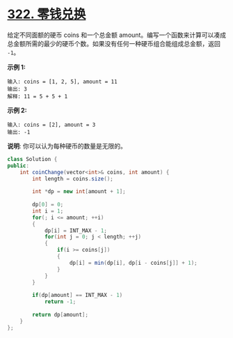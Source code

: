 # [322. 零钱兑换](https://leetcode-cn.com/problems/coin-change/)

给定不同面额的硬币 coins 和一个总金额 amount。编写一个函数来计算可以凑成总金额所需的最少的硬币个数。如果没有任何一种硬币组合能组成总金额，返回 `-1`。

**示例 1:**

```
输入: coins = [1, 2, 5], amount = 11
输出: 3 
解释: 11 = 5 + 5 + 1
```

**示例 2:**

```
输入: coins = [2], amount = 3
输出: -1
```

**说明**:
你可以认为每种硬币的数量是无限的。



```java
class Solution {
public:
    int coinChange(vector<int>& coins, int amount) {
        int length = coins.size();
        
        int *dp = new int[amount + 1];
        
        dp[0] = 0;
        int i = 1;
        for(; i <= amount; ++i)
        {
            dp[i] = INT_MAX - 1;
            for(int j = 0; j < length; ++j)
            {
                if(i >= coins[j])
                {
                    dp[i] = min(dp[i], dp[i - coins[j]] + 1);
                }
            }
        }
        
        if(dp[amount] == INT_MAX - 1)
            return -1;
        
        return dp[amount];
    }
};
```


